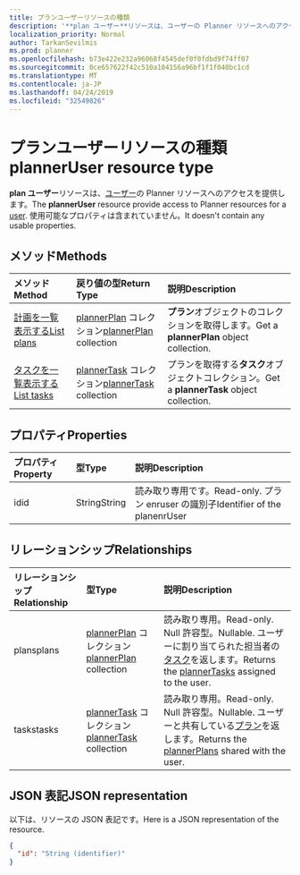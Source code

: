 ```yaml
---
title: プランユーザーリソースの種類
description: '**plan ユーザー**リソースは、ユーザーの Planner リソースへのアクセスを提供します。 使用可能なプロパティは含まれていません。'
localization_priority: Normal
author: TarkanSevilmis
ms.prod: planner
ms.openlocfilehash: b73e422e232a96068f4545def0f0fdbd9f74ff07
ms.sourcegitcommit: 0ce657622f42c510a104156a96bf1f1f040bc1cd
ms.translationtype: MT
ms.contentlocale: ja-JP
ms.lasthandoff: 04/24/2019
ms.locfileid: "32549826"
---
```

# <a name="planneruser-resource-type"></a><span data-ttu-id="765ca-104">プランユーザーリソースの種類</span><span class="sxs-lookup"><span data-stu-id="765ca-104">plannerUser resource type</span></span>

<span data-ttu-id="765ca-105">**plan ユーザー**リソースは、[ユーザー](user.md)の Planner リソースへのアクセスを提供します。</span><span class="sxs-lookup"><span data-stu-id="765ca-105">The **plannerUser** resource provide access to Planner resources for a [user](user.md).</span></span> <span data-ttu-id="765ca-106">使用可能なプロパティは含まれていません。</span><span class="sxs-lookup"><span data-stu-id="765ca-106">It doesn't contain any usable properties.</span></span>


## <a name="methods"></a><span data-ttu-id="765ca-107">メソッド</span><span class="sxs-lookup"><span data-stu-id="765ca-107">Methods</span></span>

| <span data-ttu-id="765ca-108">メソッド</span><span class="sxs-lookup"><span data-stu-id="765ca-108">Method</span></span>           | <span data-ttu-id="765ca-109">戻り値の型</span><span class="sxs-lookup"><span data-stu-id="765ca-109">Return Type</span></span>    |<span data-ttu-id="765ca-110">説明</span><span class="sxs-lookup"><span data-stu-id="765ca-110">Description</span></span>|
|:---------------|:--------|:----------|
|[<span data-ttu-id="765ca-111">計画を一覧表示する</span><span class="sxs-lookup"><span data-stu-id="765ca-111">List plans</span></span>](../api/planneruser-list-plans.md) |<span data-ttu-id="765ca-112">[plannerPlan](plannerplan.md) コレクション</span><span class="sxs-lookup"><span data-stu-id="765ca-112">[plannerPlan](plannerplan.md) collection</span></span>| <span data-ttu-id="765ca-113">**プラン**オブジェクトのコレクションを取得します。</span><span class="sxs-lookup"><span data-stu-id="765ca-113">Get a **plannerPlan** object collection.</span></span>|
|[<span data-ttu-id="765ca-114">タスクを一覧表示する</span><span class="sxs-lookup"><span data-stu-id="765ca-114">List tasks</span></span>](../api/planneruser-list-tasks.md) |<span data-ttu-id="765ca-115">[plannerTask](plannertask.md) コレクション</span><span class="sxs-lookup"><span data-stu-id="765ca-115">[plannerTask](plannertask.md) collection</span></span>| <span data-ttu-id="765ca-116">プランを取得する**タスク**オブジェクトコレクション。</span><span class="sxs-lookup"><span data-stu-id="765ca-116">Get a **plannerTask** object collection.</span></span>|

## <a name="properties"></a><span data-ttu-id="765ca-117">プロパティ</span><span class="sxs-lookup"><span data-stu-id="765ca-117">Properties</span></span>
| <span data-ttu-id="765ca-118">プロパティ</span><span class="sxs-lookup"><span data-stu-id="765ca-118">Property</span></span>     | <span data-ttu-id="765ca-119">型</span><span class="sxs-lookup"><span data-stu-id="765ca-119">Type</span></span>   |<span data-ttu-id="765ca-120">説明</span><span class="sxs-lookup"><span data-stu-id="765ca-120">Description</span></span>|
|:---------------|:--------|:----------|
|<span data-ttu-id="765ca-121">id</span><span class="sxs-lookup"><span data-stu-id="765ca-121">id</span></span>|<span data-ttu-id="765ca-122">String</span><span class="sxs-lookup"><span data-stu-id="765ca-122">String</span></span>| <span data-ttu-id="765ca-123">読み取り専用です。</span><span class="sxs-lookup"><span data-stu-id="765ca-123">Read-only.</span></span> <span data-ttu-id="765ca-124">プラン enruser の識別子</span><span class="sxs-lookup"><span data-stu-id="765ca-124">Identifier of the planenrUser</span></span>|

## <a name="relationships"></a><span data-ttu-id="765ca-125">リレーションシップ</span><span class="sxs-lookup"><span data-stu-id="765ca-125">Relationships</span></span>
| <span data-ttu-id="765ca-126">リレーションシップ</span><span class="sxs-lookup"><span data-stu-id="765ca-126">Relationship</span></span> | <span data-ttu-id="765ca-127">型</span><span class="sxs-lookup"><span data-stu-id="765ca-127">Type</span></span>   |<span data-ttu-id="765ca-128">説明</span><span class="sxs-lookup"><span data-stu-id="765ca-128">Description</span></span>|
|:---------------|:--------|:----------|
|<span data-ttu-id="765ca-129">plans</span><span class="sxs-lookup"><span data-stu-id="765ca-129">plans</span></span>|<span data-ttu-id="765ca-130">[plannerPlan](plannerplan.md) コレクション</span><span class="sxs-lookup"><span data-stu-id="765ca-130">[plannerPlan](plannerplan.md) collection</span></span>| <span data-ttu-id="765ca-131">読み取り専用。</span><span class="sxs-lookup"><span data-stu-id="765ca-131">Read-only.</span></span> <span data-ttu-id="765ca-132">Null 許容型。</span><span class="sxs-lookup"><span data-stu-id="765ca-132">Nullable.</span></span> <span data-ttu-id="765ca-133">ユーザーに割り当てられた担当者の[タスク](plannertask.md)を返します。</span><span class="sxs-lookup"><span data-stu-id="765ca-133">Returns the [plannerTasks](plannertask.md) assigned to the user.</span></span>|
|<span data-ttu-id="765ca-134">tasks</span><span class="sxs-lookup"><span data-stu-id="765ca-134">tasks</span></span>|<span data-ttu-id="765ca-135">[plannerTask](plannertask.md) コレクション</span><span class="sxs-lookup"><span data-stu-id="765ca-135">[plannerTask](plannertask.md) collection</span></span>| <span data-ttu-id="765ca-136">読み取り専用。</span><span class="sxs-lookup"><span data-stu-id="765ca-136">Read-only.</span></span> <span data-ttu-id="765ca-137">Null 許容型。</span><span class="sxs-lookup"><span data-stu-id="765ca-137">Nullable.</span></span> <span data-ttu-id="765ca-138">ユーザーと共有している[プラン](plannerplan.md)を返します。</span><span class="sxs-lookup"><span data-stu-id="765ca-138">Returns the [plannerPlans](plannerplan.md) shared with the user.</span></span>|

## <a name="json-representation"></a><span data-ttu-id="765ca-139">JSON 表記</span><span class="sxs-lookup"><span data-stu-id="765ca-139">JSON representation</span></span>
<span data-ttu-id="765ca-140">以下は、リソースの JSON 表記です。</span><span class="sxs-lookup"><span data-stu-id="765ca-140">Here is a JSON representation of the resource.</span></span>

<!-- {
  "blockType": "resource",
  "baseType": "microsoft.graph.entity",
  "optionalProperties": [

  ],
  "@odata.type": "microsoft.graph.plannerUser"
}-->

```json
{
  "id": "String (identifier)"
}

```

<!-- uuid: 8fcb5dbc-d5aa-4681-8e31-b001d5168d79
2015-10-25 14:57:30 UTC -->
<!-- {
  "type": "#page.annotation",
  "description": "plannerUser resource",
  "keywords": "",
  "section": "documentation",
  "tocPath": ""
}-->
